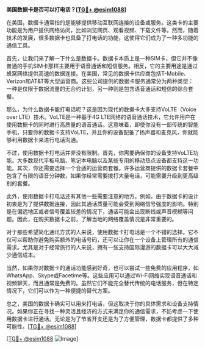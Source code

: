 **美国数据卡是否可以打电话？[[TG💪+ @esim1088](https://t.me/s/esim1088)]**

在美国，数据卡通常指的是能够提供移动互联网连接的设备或服务。这类卡的主要功能是为用户提供网络访问，比如浏览网页、观看视频、下载文件等。然而，随着技术的发展，很多数据卡也具备了打电话的功能，这使得它们成为了一种多功能的通信工具。

首先，让我们来了解一下什么是数据卡。数据卡本质上是一种SIM卡，但它并不像普通的手机SIM卡那样主要用于语音通话和短信服务。相反，它的主要用途是通过蜂窝网络提供高速的数据连接。在美国，常见的数据卡供应商包括T-Mobile、Verizon和AT&T等大型运营商。这些公司提供的数据卡服务通常分为两种类型：一种是仅限于数据流量的无合约计划，另一种则是包含语音通话和短信的综合套餐。

那么，为什么数据卡能打电话呢？这是因为现代的数据卡大多支持VoLTE（Voice over LTE）技术。VoLTE是一种基于4G LTE网络的语音通话技术，它允许用户在使用数据卡的同时进行高质量的语音通话。这意味着，即使你没有一部传统的智能手机，只要你的数据卡支持VoLTE，并且你的设备配备了扬声器和麦克风，你就能够利用数据卡来进行电话沟通。

不过，使用数据卡打电话并非没有限制。首先，你需要确保你的设备支持VoLTE功能。大多数现代平板电脑、笔记本电脑以及某些专用的移动热点设备都支持这一功能。其次，你还需要选择一个合适的运营商套餐。许多运营商提供的数据卡套餐中包含了有限的语音分钟数，如果你经常需要拨打大量电话，可能需要升级到更高级别的套餐。

此外，使用数据卡打电话还有其他一些需要注意的地方。例如，由于数据卡的设计初衷是为了提供数据连接，因此其通话质量可能会受到网络信号强度的影响。特别是在偏远地区或者信号覆盖较差的情况下，通话可能会出现断线或声音模糊等问题。因此，在购买数据卡之前，了解当地的网络覆盖情况是非常重要的。

对于那些希望简化通讯方式的人来说，使用数据卡打电话是一个不错的选择。它不仅可以帮助你避免购买额外的电话号码，还可以让你在一个设备上管理所有的通信需求。尤其是对于经常旅行的人来说，拥有一张支持国际漫游的数据卡可以大大减少通信成本。

当然，如果你对数据卡的通话功能感到好奇，也可以尝试一些免费的应用程序，如WhatsApp、Skype或Facetime等。这些应用可以通过Wi-Fi网络实现语音通话和视频聊天，而且通常是免费的。虽然它们不能完全替代传统的电话服务，但在特定情况下，它们可以作为一种便捷的替代方案。

总之，美国的数据卡确实可以用来打电话，但这取决于你的具体需求和设备支持情况。如果你正在寻找一种灵活且经济的方式来满足你的通信需求，不妨考虑一下使用数据卡进行通话。无论是为了节省开支还是为了方便管理，数据卡都提供了多种可能性。[[TG💪+ @esim1088](https://t.me/s/esim1088)]

[[TG💪+ @esim1088](https://t.me/s/esim1088) ![Image](https://i.postimg.cc/4NQfJmqS/Snipaste-2025-05-13-00-14-12.png)]